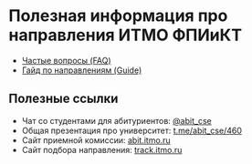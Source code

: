 # Полезная информация про направления ИТМО ФПИиКТ

- [Частые вопросы (FAQ)](./faq.md)
- [Гайд по направлениям (Guide)](./guide)

## Полезные ссылки
- Чат со студентами для абитуриентов: [@abit_cse](https://t.me/abit_cse)
- Общая презентация про университет: [t.me/abit_cse/460](https://t.me/abit_cse/460)
- Сайт приемной комиссии: [abit.itmo.ru](https://abit.itmo.ru)
- Сайт подбора направления: [track.itmo.ru](https://track.itmo.ru)
